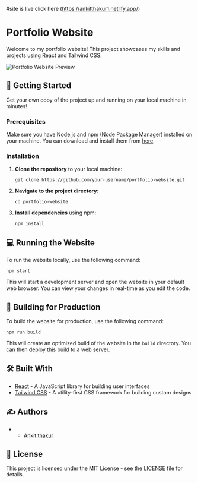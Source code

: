 #site is live click here (https://ankitthakur1.netlify.app/)

# Portfolio Website

Welcome to my portfolio website! This project showcases my skills and projects using React and Tailwind CSS.

![Portfolio Website Preview](preview.png)

## 🚀 Getting Started

Get your own copy of the project up and running on your local machine in minutes!

### Prerequisites

Make sure you have Node.js and npm (Node Package Manager) installed on your machine. You can download and install them from [here](https://nodejs.org/).

### Installation

1. **Clone the repository** to your local machine:

   ```
   git clone https://github.com/your-username/portfolio-website.git
   ```

2. **Navigate to the project directory**:

   ```
   cd portfolio-website
   ```

3. **Install dependencies** using npm:

   ```
   npm install
   ```

## 💻 Running the Website

To run the website locally, use the following command:

```
npm start
```

This will start a development server and open the website in your default web browser. You can view your changes in real-time as you edit the code.

## 🚀 Building for Production

To build the website for production, use the following command:

```
npm run build
```

This will create an optimized build of the website in the `build` directory. You can then deploy this build to a web server.

## 🛠️ Built With

- [React](https://reactjs.org/) - A JavaScript library for building user interfaces
- [Tailwind CSS](https://tailwindcss.com/) - A utility-first CSS framework for building custom designs

## ✍️ Authors

-  - [Ankit thakur](https://ankitthakur1.netlify.app/)

## 📄 License

This project is licensed under the MIT License - see the [LICENSE](LICENSE) file for details.
```

